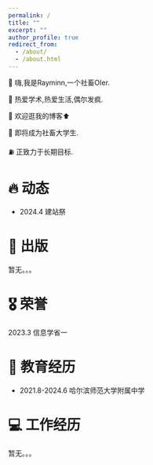 ```yaml
---
permalink: /
title: ""
excerpt: ""
author_profile: true
redirect_from: 
  - /about/
  - /about.html
---
```


<!-- {% if site.google_scholar_stats_use_cdn %}
{% assign gsDataBaseUrl = "https://cdn.jsdelivr.net/gh/" | append: site.repository | append: "@" %}
{% else %}
{% assign gsDataBaseUrl = "https://raw.githubusercontent.com/" | append: site.repository | append: "/" %}
{% endif %}
{% assign url = gsDataBaseUrl | append: "google-scholar-stats/gs_data_shieldsio.json" %} -->

<span class='anchor' id='about-me'></span>

👋 嗨,我是Rayminn,一个社畜OIer.

🎯 热爱学术,热爱生活,偶尔发疯.

🧐 欢迎逛我的博客⬆

🚩 即将成为社畜大学生.

⛽️ 正致力于长期目标.


# 🔥 动态

- 2024.4 建站祭

# 📝 出版

暂无。。。

# 🎖 荣誉

2023.3 信息学省一

# 📖 教育经历

- 2021.8-2024.6 哈尔滨师范大学附属中学

# 💻 工作经历

暂无。。。